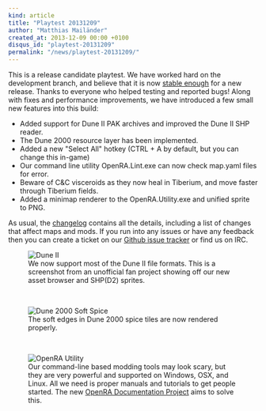 ```yaml
---
kind: article
title: "Playtest 20131209"
author: "Matthias Mailänder"
created_at: 2013-12-09 00:00 +0100
disqus_id: "playtest-20131209"
permalink: "/news/playtest-20131209/"
---
```


This is a release candidate playtest. We have worked hard on the development branch, and believe that it is now [stable enough](https://github.com/OpenRA/OpenRA/issues?labels=&milestone=4&page=1&state=open) for a new release. Thanks to everyone who helped testing and reported bugs! Along with fixes and performance improvements, we have introduced a few small new features into this build:

   - Added support for Dune II PAK archives and improved the Dune II SHP reader.
   - The Dune 2000 resource layer has been implemented.
   - Added a new "Select All" hotkey (CTRL + A by default, but you can change this in-game)
   - Our command line utility OpenRA.Lint.exe can now check map.yaml files for error.
   - Beware of C&C visceroids as they now heal in Tiberium, and move faster through Tiberium fields.
   - Added a minimap renderer to the OpenRA.Utility.exe and unified sprite to PNG.

As usual, the [changelog](https://github.com/OpenRA/OpenRA/blob/playtest-20131209/CHANGELOG) contains all the details, including a list of changes that affect maps and mods.
If you run into any issues or have any feedback then you can create a ticket on our [Github issue tracker](https://bugs.openra.net) or find us on IRC.

<figure>
  <img src="{{ '/images/news/20131209-d2-asset-browser.png' | relative_url }}" loading="lazy" alt="Dune II" />
  <figcaption>We now support most of the Dune II file formats. This is a screenshot from an unofficial fan project showing off our new asset browser and SHP(D2) sprites.</figcaption>
</figure>
<br />
<figure>
  <img src="{{ '/images/news/20131209-d2k-soft-spice.png' | relative_url }}" loading="lazy" alt="Dune 2000 Soft Spice" />
  <figcaption>The soft edges in Dune 2000 spice tiles are now rendered properly.</figcaption>
</figure>
<br />
<figure>
  <img src="{{ '/images/news/20131209-openra-utility.png' | relative_url }}" loading="lazy" alt="OpenRA Utility" />
  <figcaption>Our command-line based modding tools may look scary, but they are very powerful and supported on Windows, OSX, and Linux. All we need is proper manuals and tutorials to get people started. The new <a href="https://github.com/OpenRA/OpenRA/issues?labels=documentation&page=1&state=open">OpenRA Documentation Project</a> aims to solve this.</figcaption>
</figure>
